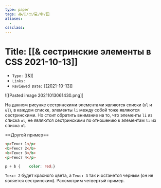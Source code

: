 ```yaml
---
type: paper
tags: 📥️/📜️/🩳/💻/🕸/🪟
aliases:
  - 
cssclass: 
---
```




# Title: **[[& сестринские элементы в CSS 2021-10-13]]**
- `Type:` [[&]]
- `Links:`
- `Reviewed Date:` [[2021-10-13]]

![[Pasted image 20211013061430.png]]

На данном рисунке сестринскими элементами являются списки (`ol` и `ul`), в каждом списке, элементы `li` между собой тоже являются сестринскими. Но стоит обратить внимание на то, что элементы `li` из списка `ol`, не являются сестринскими по отношению к элементам `li` из списка `ul`.

==Другой пример==
```html
<p>Текст 1</p>
<b>Текст 2</b>
<b>Текст 3</b>
<p>Текст 4</p>
```


```css
p + b {    color: red;}
```

`Текст 2` будет красного цвета, а `Текст 3` так и останется черным (он не является сестринским). Рассмотрим четвертый пример.